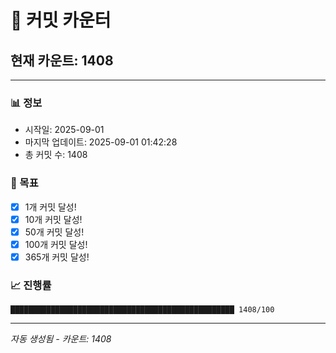 # 🔢 커밋 카운터

## 현재 카운트: 1408

---

### 📊 정보
- 시작일: 2025-09-01
- 마지막 업데이트: 2025-09-01 01:42:28
- 총 커밋 수: 1408

### 🎯 목표
- [x] 1개 커밋 달성!
- [x] 10개 커밋 달성!
- [x] 50개 커밋 달성!
- [x] 100개 커밋 달성!
- [x] 365개 커밋 달성!

### 📈 진행률
```
██████████████████████████████████████████████████ 1408/100
```

---
*자동 생성됨 - 카운트: 1408*
